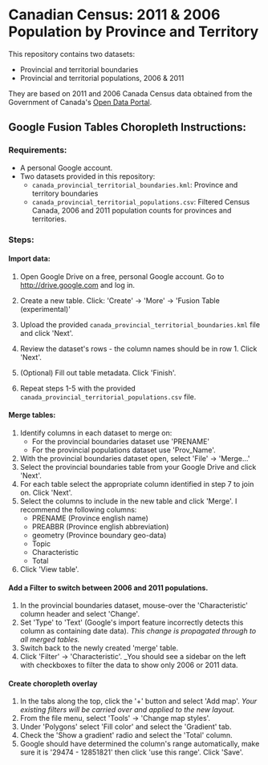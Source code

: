 # Canadian Census: 2011 & 2006 Population by Province and Territory
This repository contains two datasets:
  - Provincial and territorial boundaries
  - Provincial and territorial populations, 2006 & 2011

They are based on 2011 and 2006 Canada Census data obtained from the Government
of Canada's [Open Data Portal].

## Google Fusion Tables Choropleth Instructions:

### Requirements:
- A personal Google account.
- Two datasets provided in this repository:
   - ```canada_provincial_territorial_boundaries.kml```: Province and territory 
     boundaries
   - ```canada_provincial_territorial_populations.csv```: Filtered Census Canada,
     2006 and 2011 population counts for provinces and territories.

### Steps:

#### Import data:
1.  Open Google Drive on a free, personal Google account. Go to 
    http://drive.google.com and log in. 
2.  Create a new table.
    Click: 'Create' -> 'More' -> 'Fusion Table (experimental)'
3.  Upload the provided ```canada_provincial_territorial_boundaries.kml``` file and click 'Next'.
4.  Review the dataset's rows - the column names should be in row 1.
    Click 'Next'.
5.  (Optional) Fill out table metadata. Click 'Finish'.

6.  Repeat steps 1-5 with the provided ```canada_provincial_territorial_populations.csv``` file.

#### Merge tables:
1.  Identify columns in each dataset to merge on:
      - For the provincial boundaries dataset use 'PRENAME'
      - For the provincial populations dataset use 'Prov_Name'.
2.  With the provincial boundaries dataset open, select 'File' -> 'Merge...'
3.  Select the provincial boundaries table from your Google Drive and click
    'Next'.
4.  For each table select the appropriate column identified in step 7 to join
    on. Click 'Next'.
5.  Select the columns to include in the new table and click 'Merge'. I
    recommend the following columns:
      - PRENAME (Province english name)
      - PREABBR (Province english abbreviation)
      - geometry (Province boundary geo-data)
      - Topic
      - Characteristic
      - Total
5.  Click 'View table'.

#### Add a Filter to switch between 2006 and 2011 populations.
1.  In the provincial boundaries dataset, mouse-over the 'Characteristic'
    column header and select 'Change'.
2.  Set 'Type' to 'Text' (Google's import feature incorrectly detects this
    column as containing date data).
    _This change is propagated through to all merged tables._
3.  Switch back to the newly created 'merge' table.
4.  Click 'Filter' -> 'Characteristic'.
    _You should see a sidebar on the left with checkboxes to filter the data to
    show only 2006 or 2011 data.

#### Create choropleth overlay
1. In the tabs along the top, click the '+' button and select 'Add map'.
   _Your existing filters will be carried over and applied to the new layout._
2. From the file menu, select 'Tools' -> 'Change map styles'.
3. Under 'Polygons' select 'Fill color' and select the 'Gradient' tab.
4. Check the 'Show a gradient' radio and select the 'Total' column.
5. Google should have determined the column's range automatically, make sure 
   it is '29474 - 12851821' then click 'use this range'. Click 'Save'.


[Open Data Portal]: http://www.data.gc.ca/
